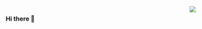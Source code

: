 <a href="https://github.com/Neilcc">
  <img align="right" src="https://github-readme-stats.vercel.app/api?username=Neilcc&title_color=222&text_color=333" />
</a>

### Hi there 👋

<!--
**Neilcc/Neilcc** is a ✨ _special_ ✨ repository because its `README.md` (this file) appears on your GitHub profile.

Here are some ideas to get you started:

- 🔭 I’m currently working on ...
- 🌱 I’m currently learning ...
- 👯 I’m looking to collaborate on ...
- 🤔 I’m looking for help with ...
- 💬 Ask me about ...
- 📫 How to reach me: ...
- 😄 Pronouns: ...
- ⚡ Fun fact: ...
-->
